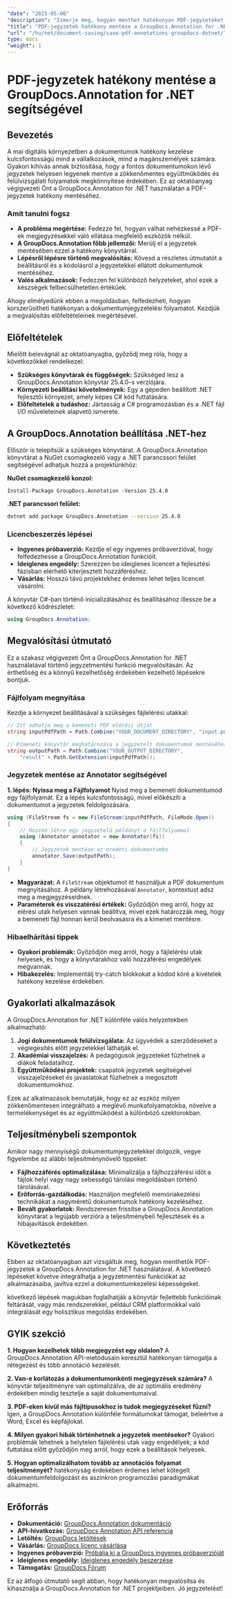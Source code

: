 ```yaml
---
"date": "2025-05-06"
"description": "Ismerje meg, hogyan menthet hatékonyan PDF-jegyzeteket a GroupDocs.Annotation for .NET segítségével. Egyszerűsítse dokumentumkezelési folyamatát részletes útmutatónkkal."
"title": "PDF-jegyzetek hatékony mentése a GroupDocs.Annotation for .NET segítségével"
"url": "/hu/net/document-saving/save-pdf-annotations-groupdocs-dotnet/"
type: docs
"weight": 1
---
```


# PDF-jegyzetek hatékony mentése a GroupDocs.Annotation for .NET segítségével

## Bevezetés

A mai digitális környezetben a dokumentumok hatékony kezelése kulcsfontosságú mind a vállalkozások, mind a magánszemélyek számára. Gyakori kihívás annak biztosítása, hogy a fontos dokumentumokon lévő jegyzetek helyesen legyenek mentve a zökkenőmentes együttműködés és felülvizsgálati folyamatok megkönnyítése érdekében. Ez az oktatóanyag végigvezeti Önt a GroupDocs.Annotation for .NET használatán a PDF-jegyzetek hatékony mentéséhez.

### Amit tanulni fogsz
- **A probléma megértése:** Fedezze fel, hogyan válhat nehézkessé a PDF-ek megjegyzésekkel való ellátása megfelelő eszközök nélkül.
- **A GroupDocs.Annotation főbb jellemzői:** Merülj el a jegyzetek mentésében ezzel a hatékony könyvtárral.
- **Lépésről lépésre történő megvalósítás:** Kövesd a részletes útmutatót a beállításról és a kódolásról a jegyzetekkel ellátott dokumentumok mentéséhez.
- **Valós alkalmazások:** Fedezzen fel különböző helyzeteket, ahol ezek a készségek felbecsülhetetlen értékűek.

Ahogy elmélyedünk ebben a megoldásban, felfedezheti, hogyan korszerűsítheti hatékonyan a dokumentumjegyzetelési folyamatot. Kezdjük a megvalósítás előfeltételeinek megértésével.

## Előfeltételek

Mielőtt belevágnál az oktatóanyagba, győződj meg róla, hogy a következőkkel rendelkezel:
- **Szükséges könyvtárak és függőségek:** Szükséged lesz a GroupDocs.Annotation könyvtár 25.4.0-s verziójára.
- **Környezeti beállítási követelmények:** Egy a gépeden beállított .NET fejlesztői környezet, amely képes C# kód futtatására.
- **Előfeltételek a tudáshoz:** Jártasság a C# programozásban és a .NET fájl I/O műveleteinek alapvető ismerete.

## A GroupDocs.Annotation beállítása .NET-hez

Először is telepítsük a szükséges könyvtárat. A GroupDocs.Annotation könyvtárat a NuGet csomagkezelő vagy a .NET parancssori felület segítségével adhatjuk hozzá a projektünkhöz:

**NuGet csomagkezelő konzol:**
```shell
Install-Package GroupDocs.Annotation -Version 25.4.0
```

**.NET parancssori felület:**
```bash
dotnet add package GroupDocs.Annotation --version 25.4.0
```

### Licencbeszerzés lépései
- **Ingyenes próbaverzió:** Kezdje el egy ingyenes próbaverzióval, hogy felfedezhesse a GroupDocs.Annotation funkcióit.
- **Ideiglenes engedély:** Szerezzen be ideiglenes licencet a fejlesztési fázisban elérhető kiterjesztett hozzáféréshez.
- **Vásárlás:** Hosszú távú projektekhez érdemes lehet teljes licencet vásárolni.

A könyvtár C#-ban történő inicializálásához és beállításához illessze be a következő kódrészletet:
```csharp
using GroupDocs.Annotation;
```

## Megvalósítási útmutató
Ez a szakasz végigvezeti Önt a GroupDocs.Annotation for .NET használatával történő jegyzetmentési funkció megvalósításán. Az érthetőség és a könnyű kezelhetőség érdekében kezelhető lépésekre bontjuk.

### Fájlfolyam megnyitása
Kezdje a környezet beállításával a szükséges fájlelérési utakkal:
```csharp
// Itt adhatja meg a bemeneti PDF elérési útját
string inputPdfPath = Path.Combine("YOUR_DOCUMENT_DIRECTORY", "input.pdf");

// Kimeneti könyvtár meghatározása a jegyzetelt dokumentumok mentéséhez
string outputPath = Path.Combine("YOUR_OUTPUT_DIRECTORY", 
    "result" + Path.GetExtension(inputPdfPath));
```

### Jegyzetek mentése az Annotator segítségével
**1. lépés: Nyissa meg a Fájlfolyamot**
Nyisd meg a bemeneti dokumentumod egy fájlfolyamát. Ez a lépés kulcsfontosságú, mivel előkészíti a dokumentumot a jegyzetek feldolgozására.
```csharp
using (FileStream fs = new FileStream(inputPdfPath, FileMode.Open))
{
    // Hozzon létre egy jegyzetelő példányt a fájlfolyammal
    using (Annotator annotator = new Annotator(fs))
    {
        // Jegyzetek mentése az eredeti dokumentumba
        annotator.Save(outputPath);
    }
}
```
- **Magyarázat:** A `FileStream` objektumot itt használjuk a PDF dokumentum megnyitásához. A példány létrehozásával `Annotator`, kontextust adsz meg a megjegyzéseidnek.
- **Paraméterek és visszatérési értékek:** Győződjön meg arról, hogy az elérési utak helyesen vannak beállítva, mivel ezek határozzák meg, hogy a bemeneti fájl honnan kerül beolvasásra és a kimenet mentésre.

### Hibaelhárítási tippek
- **Gyakori problémák:** Győződjön meg arról, hogy a fájlelérési utak helyesek, és hogy a könyvtárakhoz való hozzáférési engedélyek megvannak.
- **Hibakezelés:** Implementálj try-catch blokkokat a kódod köré a kivételek hatékony kezelése érdekében.

## Gyakorlati alkalmazások
A GroupDocs.Annotation for .NET különféle valós helyzetekben alkalmazható:
1. **Jogi dokumentumok felülvizsgálata:** Az ügyvédek a szerződéseket a véglegesítés előtt jegyzetekkel láthatják el.
2. **Akadémiai visszajelzés:** A pedagógusok jegyzeteket fűzhetnek a diákok feladataihoz.
3. **Együttműködési projektek:** csapatok jegyzetek segítségével visszajelzéseket és javaslatokat fűzhetnek a megosztott dokumentumokhoz.

Ezek az alkalmazások bemutatják, hogy ez az eszköz milyen zökkenőmentesen integrálható a meglévő munkafolyamatokba, növelve a termelékenységet és az együttműködést a különböző szektorokban.

## Teljesítménybeli szempontok
Amikor nagy mennyiségű dokumentumjegyzetekkel dolgozik, vegye figyelembe az alábbi teljesítménynövelő tippeket:
- **Fájlhozzáférés optimalizálása:** Minimalizálja a fájlhozzáférési időt a fájlok helyi vagy nagy sebességű tárolási megoldásban történő tárolásával.
- **Erőforrás-gazdálkodás:** Használjon megfelelő memóriakezelési technikákat a nagyméretű dokumentumok hatékony kezeléséhez.
- **Bevált gyakorlatok:** Rendszeresen frissítse a GroupDocs.Annotation könyvtárat a legújabb verzióra a teljesítménybeli fejlesztések és a hibajavítások érdekében.

## Következtetés
Ebben az oktatóanyagban azt vizsgáltuk meg, hogyan menthetők PDF-jegyzetek a GroupDocs.Annotation for .NET használatával. A következő lépéseket követve integrálhatja a jegyzetmentési funkciókat az alkalmazásaiba, javítva ezzel a dokumentumkezelési képességeket.

következő lépések magukban foglalhatják a könyvtár fejlettebb funkcióinak feltárását, vagy más rendszerekkel, például CRM platformokkal való integrálását egy holisztikus megoldás érdekében.

## GYIK szekció
**1. Hogyan kezelhetek több megjegyzést egy oldalon?**
A GroupDocs.Annotation API-metódusain keresztül hatékonyan támogatja a rétegezést és több annotáció kezelését.

**2. Van-e korlátozás a dokumentumonkénti megjegyzések számára?**
A könyvtár teljesítményre van optimalizálva, de az optimális eredmény érdekében mindig tesztelje a saját dokumentumaival.

**3. PDF-eken kívül más fájltípusokhoz is tudok megjegyzéseket fűzni?**
Igen, a GroupDocs.Annotation különféle formátumokat támogat, beleértve a Word, Excel és képfájlokat.

**4. Milyen gyakori hibák történhetnek a jegyzetek mentésekor?**
Gyakori problémák lehetnek a helytelen fájlelérési utak vagy engedélyek; a kód futtatása előtt győződjön meg arról, hogy ezek a beállítások helyesek.

**5. Hogyan optimalizálhatom tovább az annotációs folyamat teljesítményét?**
hatékonyság érdekében érdemes lehet kötegelt dokumentumfeldolgozást és aszinkron programozási paradigmákat alkalmazni.

## Erőforrás
- **Dokumentáció:** [GroupDocs.Annotation dokumentáció](https://docs.groupdocs.com/annotation/net/)
- **API-hivatkozás:** [GroupDocs Annotation API referencia](https://reference.groupdocs.com/annotation/net/)
- **Letöltés:** [GroupDocs letöltések](https://releases.groupdocs.com/annotation/net/)
- **Vásárlás:** [GroupDocs licenc vásárlása](https://purchase.groupdocs.com/buy)
- **Ingyenes próbaverzió:** [Próbálja ki a GroupDocs ingyenes próbaverzióját](https://releases.groupdocs.com/annotation/net/)
- **Ideiglenes engedély:** [Ideiglenes engedély beszerzése](https://purchase.groupdocs.com/temporary-license/)
- **Támogatás:** [GroupDocs Fórum](https://forum.groupdocs.com/c/annotation/)

Ez az átfogó útmutató segít abban, hogy hatékonyan megvalósítsa és kihasználja a GroupDocs.Annotation for .NET projektjeiben. Jó jegyzetelést!